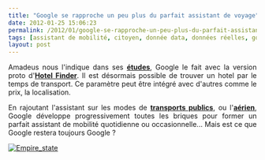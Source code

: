 ```yaml
---
title: "Google se rapproche un peu plus du parfait assistant de voyage"
date: 2012-01-25 15:06:23
permalink: /2012/01/google-se-rapproche-un-peu-plus-du-parfait-assistant-de-voyage.html
tags: [assistant de mobilité, citoyen, donnée data, données réelles, google, gratuit, innovation, intelligence collective, open source, partage de données]
layout: post
---
```


<p style="text-align: justify">Amadeus nous l'indique dans ses <a href="https://gabrielplassat.github.io/transportsdufutur/2012/01/le-futur-du-voyage-from-chaos-to-collaboration.html" target="_blank"><strong>études</strong></a>, Google le fait avec la version proto d'<a href="http://www.google.com/hotelfinder/#search;l=Empire+State+Building;d=2012-01-29;n=1;v=m;r=0;s=m;mf=r;rtt=1500;rmt=t" target="_blank"><strong>Hotel Finder</strong></a>. Il est désormais possible de trouver un hotel par le temps de transport. Ce paramètre peut être intégré avec d'autres comme le prix, la localisation.</p> <p style="text-align: justify">En rajoutant l'assistant sur les modes de <a href="http://www.google.com/intl/fr/landing/transit/#dmy" target="_blank"><strong>transports publics</strong></a>, ou l'<a href="https://gabrielplassat.github.io/transportsdufutur/2011/12/google-vous-donne-les-vols-ny-to-la-demain-nice-vers-berlin-puis-apres-demain-soleil-plage-moins-500.html" target="_blank"><strong>aérien</strong></a>, Google développe progressivement toutes les briques pour former un parfait assistant de mobilité quotidienne ou occasionnelle... Mais est ce que Google restera toujours Google ?</p> <p style="text-align: justify"><a href="https://gabrielplassat.github.io/transportsdufutur/wp-content/uploads/sites/6/old/6a0120a66d2ad4970b0168e60ee483970c-800wi.png" rel="lightbox"><img alt="Empire_state" class="asset  asset-image at-xid-6a0120a66d2ad4970b0168e60ee483970c" src="/wp-content/uploads/sites/6/old/6a0120a66d2ad4970b0168e60ee483970c-500wi.png" style="margin-left: auto;margin-right: auto" title="Empire_state" /></a><br /><br /><br /></p>
